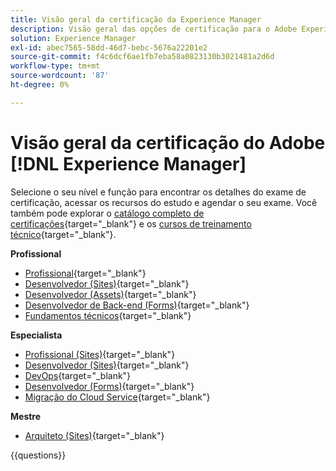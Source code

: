 ```yaml
---
title: Visão geral da certificação da Experience Manager
description: Visão geral das opções de certificação para o Adobe Experience Manager
solution: Experience Manager
exl-id: abec7565-58dd-46d7-bebc-5676a22201e2
source-git-commit: f4c6dcf6ae1fb7eba58a0823130b3021481a2d6d
workflow-type: tm+mt
source-wordcount: '87'
ht-degree: 0%

---
```


# Visão geral da certificação do Adobe [!DNL Experience Manager]

Selecione o seu nível e função para encontrar os detalhes do exame de certificação, acessar os recursos do estudo e agendar o seu exame. Você também pode explorar o [catálogo completo de certificações](https://certification.adobe.com/certifications){target="_blank"} e os [cursos de treinamento técnico](https://certification.adobe.com/courses/?/courses){target="_blank"}.

**Profissional**

* [Profissional](https://certification.adobe.com/certification/experience-manager-business-practitioner-professional){target="_blank"} <!--AD0-E126-->
* [Desenvolvedor (Sites)](https://certification.adobe.com/certification/sites-developer-professional-v2){target="_blank"} <!--AD0-E128-->
* [Desenvolvedor (Assets)](https://certification.adobe.com/certification/assets-developer-professional){target="_blank"} <!--AD0-E129-->
* [Desenvolvedor de Back-end (Forms)](https://certification.adobe.com/certification/backend-developer-professional){target="_blank"} <!--AD0-E127-->
* [Fundamentos técnicos](https://certification.adobe.com/certification/technical-foundations-professional){target="_blank"} <!--AD0-E132-->

**Especialista**

* [Profissional (Sites)](https://certification.adobe.com/certification/sites-business-practitioner-expert){target="_blank"} <!--AD0-E121-->
* [Desenvolvedor (Sites)](https://certification.adobe.com/certification/sites-developer-expert-v2){target="_blank"} <!--AD0-E137-->
* [DevOps](https://certification.adobe.com/certification/aem-devops-engineer-expert){target="_blank"} <!--AD0-E124-->
* [Desenvolvedor (Forms)](https://certification.adobe.com/certification/aem-forms-developer-expert){target="_blank"} <!--AD0-E125-->
* [Migração do Cloud Service](https://certification.adobe.com/certification/cloud-service-migration-expert){target="_blank"} <!--AD0-E136-->

**Mestre**

* [Arquiteto (Sites)](https://certification.adobe.com/certification/sites-architect-master){target="_blank"} <!--AD0-E117-->

{{questions}}
